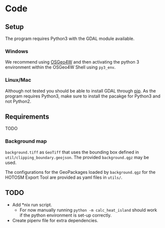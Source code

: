 # Code
## Setup
The program requires Python3 with the GDAL module available.
### Windows
We recommend using [OSGeo4W](https://www.osgeo.org/projects/osgeo4w/) and then activating the python 3 environment within the OSGeo4W Shell using `py3_env`.
### Linux/Mac
Although not tested you should be able to install GDAL through [pip](https://pypi.org/project/GDAL/). As the program requires Python3, make sure to install the pacakge for Python3 and not Python2.
## Requirements
TODO
### Background map
`background.tiff` as `GeoTiff` that uses the bounding box defined in `util/clipping_boundary.geojson`. The provided `background.qgz` may be used.

The configurations for the GeoPackages loaded by `background.qgz` for the HOTOSM Export Tool are provided as yaml files in `utils/`.

## TODO

- Add *nix run script.
  - For now manually running `python -m calc_heat_island` should work if the python environment is set-up correctly.
- Create pipenv file for extra dependencies.

